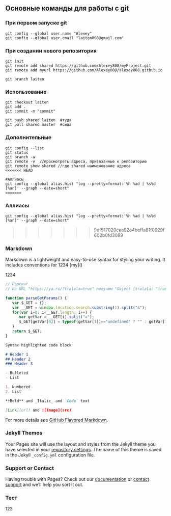 
## Основные команды для работы с git

### При первом запуске git
```
git config --global user.name "Alexey"
git config --global user.email "laiten808@gmail.com"
```
### При создании нового репозитория
```
git init
git remote add shared https://github.com/Alexey808/myProject.git
git remote add myurl https://github.com/Alexey808/alexey808.github.io

git branch laiten
```
### Использование
```
git checkout laiten
git add .
git commit -m "commit"

git push shared laiten  #туда
git pull shared master  #сюда
```
### Дополнительные
```
git config --list
git status
git branch -a
git remote -v  //просмотреть адреса, привязанные к репозиторию
git remote show shared //где shared наименование адреса
<<<<<<< HEAD

#Аллиасы
git config --global alias.hist "log --pretty=format:'%h %ad | %s%d [%an]' --graph --date=short"
=======
```
### Аллиасы
```
git config --global alias.hist "log --pretty=format:'%h %ad | %s%d [%an]' --graph --date=short"
```
>>>>>>> 9ef517020caa92e4beffa81f0629f602b0fd3089

### Markdown

Markdown is a lightweight and easy-to-use syntax for styling your writing. It includes conventions for
1234
[my](<script src="https://gist.github.com/Alexey808/3e0c42f7211f4f85af8a3a45d89f5c6e.js"></script>)

1234

```JavaScript
// Парсинг
// Из URL "https://ya.ru/?tralala=true" получим "Object {tralala: "true"}"

function parseGetParams() { 
   var $_GET = {};
   var __GET = window.location.search.substring(1).split("&");
   for(var i=0; i<__GET.length; i++) { 
      var getVar = __GET[i].split("="); 
      $_GET[getVar[0]] = typeof(getVar[1])=="undefined" ? "" : getVar[1]; 
   } 
   return $_GET; 
}
```

```markdown
Syntax highlighted code block

# Header 1
## Header 2
### Header 3

- Bulleted
- List

1. Numbered
2. List

**Bold** and _Italic_ and `Code` text

[Link](url) and ![Image](src)
```


For more details see [GitHub Flavored Markdown](https://guides.github.com/features/mastering-markdown/).

### Jekyll Themes

Your Pages site will use the layout and styles from the Jekyll theme you have selected in your [repository settings](https://github.com/Alexey808/alexey808.github.io/settings). The name of this theme is saved in the Jekyll `_config.yml` configuration file.

### Support or Contact

Having trouble with Pages? Check out our [documentation](https://help.github.com/categories/github-pages-basics/) or [contact support](https://github.com/contact) and we’ll help you sort it out.

### Тест ###
 123
